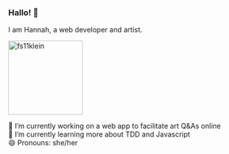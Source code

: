 
### Hallo! 👋  
  
I am Hannah, a web developer and artist.  
  
<img width="150" alt="fs11klein" src="https://user-images.githubusercontent.com/76390438/112297934-c00d1d00-8c96-11eb-9772-57199097827a.png">
  
🔭 I’m currently working on a web app to facilitate art Q\&As online   
🌱 I’m currently learning more about TDD and Javascript   
😄 Pronouns: she/her   
<!--
**hannvo/hannvo** is a ✨ _special_ ✨ repository because its `README.md` (this file) appears on your GitHub profile.

Here are some ideas to get you started:

- 🔭 I’m currently working on a web app to facilitate art Q\&As online
- 🌱 I’m currently learning ...
- 👯 I’m looking to collaborate on ...
- 🤔 I’m looking for help with ...
- 💬 Ask me about ...
- 📫 How to reach me: ...
- 😄 Pronouns: she/her
- ⚡ Fun fact: ...
-->


